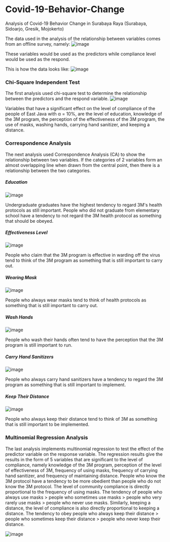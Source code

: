 # Covid-19-Behavior-Change
Analysis of Covid-19 Behavior Change in Surabaya Raya (Surabaya, Sidoarjo, Gresik, Mojokerto)

The data used in the analysis of the relationship between variables comes from an offline survey, namely:
![image](https://user-images.githubusercontent.com/48485276/198920314-58dde7df-3669-4966-b9df-3b280a26dfdf.png)

These variables would be used as the predictors while compliance level would be used as the respond.

This is how the data looks like:
![image](https://user-images.githubusercontent.com/48485276/198921639-4d355461-08da-43a7-b179-5d2c9ac06d7f.png)


### Chi-Square Independent Test
The first analysis used chi-square test to determine the relationship between the predictors and the respond variable.
![image](https://user-images.githubusercontent.com/48485276/198920574-227f9f6e-e454-467c-9b10-8fccf7de70af.png)

Variables that have a significant effect on the level of compliance of the people of East Java with α = 10%, are the level of education, knowledge of the 3M program, the perception of the effectiveness of the 3M program, the use of masks, washing hands, carrying hand sanitizer, and keeping a distance.

### Correspondence Analysis
The next analysis used Correspondence Analysis (CA) to show the relationship between two variables. If the categories of 2 variables form an almost overlapping line when drawn from the central point, then there is a relationship between the two categories.
##### Education
![image](https://user-images.githubusercontent.com/48485276/198920798-1553a715-4aa6-453c-8c01-3a91e2d9893b.png)

Undergraduate graduates have the highest tendency to regard 3M's health protocols as still important. People who did not graduate from elementary school have a tendency to not regard the 3M health protocol as something that should be obeyed.
##### Effectiveness Level
![image](https://user-images.githubusercontent.com/48485276/198920836-ddd62afa-8bb3-41d9-b643-4471c276b089.png)

People who claim that the 3M program is effective in warding off the virus tend to think of the 3M program as something that is still important to carry out.
##### Wearing Mask
![image](https://user-images.githubusercontent.com/48485276/198920859-d2b53ed6-716b-4cbe-9621-681f87168f3e.png)

People who always wear masks tend to think of health protocols as something that is still important to carry out.
##### Wash Hands
![image](https://user-images.githubusercontent.com/48485276/198920903-eaac1e1f-8342-4124-bd32-4c982f3c74a1.png)

People who wash their hands often tend to have the perception that the 3M program is still important to run.
##### Carry Hand Sanitizers
![image](https://user-images.githubusercontent.com/48485276/198920935-60de1429-72cb-4e06-890e-ee49d23bb8c3.png)

People who always carry hand sanitizers have a tendency to regard the 3M program as something that is still important to implement.
##### Keep Their Distance
![image](https://user-images.githubusercontent.com/48485276/198920976-40eb39f5-57dc-4b53-a6d2-cd7532eb31ab.png)

People who always keep their distance tend to think of 3M as something that is still important to be implemented.


### Multinomial Regression Analysis
The last analysis implements multinomial regression to test the effect of the predictor variable on the response variable. The regression results give the results in the form of 5 variables that are significant to the level of compliance, namely knowledge of the 3M program, perception of the level of effectiveness of 3M, frequency of using masks, frequency of carrying hand sanitizer, and frequency of maintaining distance. People who know the 3M protocol have a tendency to be more obedient than people who do not know the 3M protocol. The level of community compliance is directly proportional to the frequency of using masks. The tendency of people who always use masks > people who sometimes use masks > people who very rarely use masks > people who never use masks. Similarly, keeping a distance, the level of compliance is also directly proportional to keeping a distance. The tendency to obey people who always keep their distance > people who sometimes keep their distance > people who never keep their distance.

![image](https://user-images.githubusercontent.com/48485276/198921032-64e72894-8b5e-4a6a-b036-7371f304b6b9.png)
